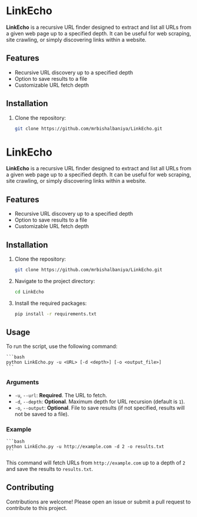 # LinkEcho

**LinkEcho** is a recursive URL finder designed to extract and list all URLs from a given web page up to a specified depth. It can be useful for web scraping, site crawling, or simply discovering links within a website.

## Features

- Recursive URL discovery up to a specified depth
- Option to save results to a file
- Customizable URL fetch depth

## Installation

1. Clone the repository:

   ```bash
   git clone https://github.com/mrbishalbaniya/LinkEcho.git

# LinkEcho

**LinkEcho** is a recursive URL finder designed to extract and list all URLs from a given web page up to a specified depth. It can be useful for web scraping, site crawling, or simply discovering links within a website.

## Features

- Recursive URL discovery up to a specified depth
- Option to save results to a file
- Customizable URL fetch depth

## Installation

1. Clone the repository:

    ```bash
    git clone https://github.com/mrbishalbaniya/LinkEcho.git
    ```

2. Navigate to the project directory:

    ```bash
    cd LinkEcho
    ```

3. Install the required packages:

    ```bash
    pip install -r requirements.txt
    ```

## Usage

To run the script, use the following command:

    ```bash
    python LinkEcho.py -u <URL> [-d <depth>] [-o <output_file>]
    ```

### Arguments

- `-u`, `--url`: **Required**. The URL to fetch.
- `-d`, `--depth`: **Optional**. Maximum depth for URL recursion (default is `1`).
- `-o`, `--output`: **Optional**. File to save results (if not specified, results will not be saved to a file).

### Example

    ```bash
    python LinkEcho.py -u http://example.com -d 2 -o results.txt
    ```

This command will fetch URLs from `http://example.com` up to a depth of `2` and save the results to `results.txt`.



## Contributing

Contributions are welcome! Please open an issue or submit a pull request to contribute to this project.


